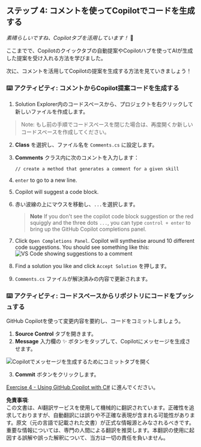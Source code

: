 ## ステップ 4: コメントを使ってCopilotでコードを生成する

_素晴らしいですね、Copilotタブを活用しています！_ 🎉

ここまでで、Copilotのクイックタブの自動提案やCopilotハブを使ってAIが生成した提案を受け入れる方法を学びました。

次に、コメントを活用してCopilotの提案を生成する方法を見ていきましょう！

### ⌨️ アクティビティ: コメントからCopilot提案コードを生成する

1. Solution Explorer内のコードスペースから、プロジェクトを右クリックして新しいファイルを作成します。

> Note: もし前の手順でコードスペースを閉じた場合は、再度開くか新しいコードスペースを作成してください。

2. **Class** を選択し、ファイル名を `Comments.cs` に設定します。
3. **Comments** クラス内に次のコメントを入力します：
   ```
   // create a method that generates a comment for a given skill
   ```
4. `enter` to go to a new line.
5. Copilot will suggest a code block.
6. 赤い波線の上にマウスを移動し、`...`を選択します。

   > **Note**
   > If you don't see the copilot code block suggestion or the red squiggly and the three dots `...`, you can type `control + enter` to bring up the GitHub Copilot completions panel.

7. Click `Open Completions Panel`. Copilot will synthesise around 10 different code suggestions. You should see something like this:
   ![VS Code showing suggestions to a comment](../../../../03-Introduction-to-GitHub-Copilot/steps/img/4-copilot-comment-0.png)
8. Find a solution you like and click `Accept Solution` を押します。
9. `Comments.cs` ファイルが解決済みの内容で更新されます。

### ⌨️ アクティビティ: コードスペースからリポジトリにコードをプッシュする

GitHub Copilotを使って変更内容を要約し、コードをコミットしましょう。

1. **Source Control** タブを開きます。
2. **Message** 入力欄の ✨ ボタンをタップして、Copilotにメッセージを生成させます。

![Copilotでメッセージを生成するためにコミットタブを開く](../../../../03-Introduction-to-GitHub-Copilot/steps/img/2-skills-commit.png)

3. **Commit** ボタンをクリックします。

[Exercise 4 - Using GitHub Copilot with C#](../../04-Using-GitHub-Copilot-with-CSharp/README.md) に進んでください。

**免責事項**:  
この文書は、AI翻訳サービスを使用して機械的に翻訳されています。正確性を追求しておりますが、自動翻訳には誤りや不正確な表現が含まれる可能性があります。原文（元の言語で記載された文書）が正式な情報源とみなされるべきです。重要な情報については、専門の人間による翻訳を推奨します。本翻訳の使用に起因する誤解や誤った解釈について、当方は一切の責任を負いません。
